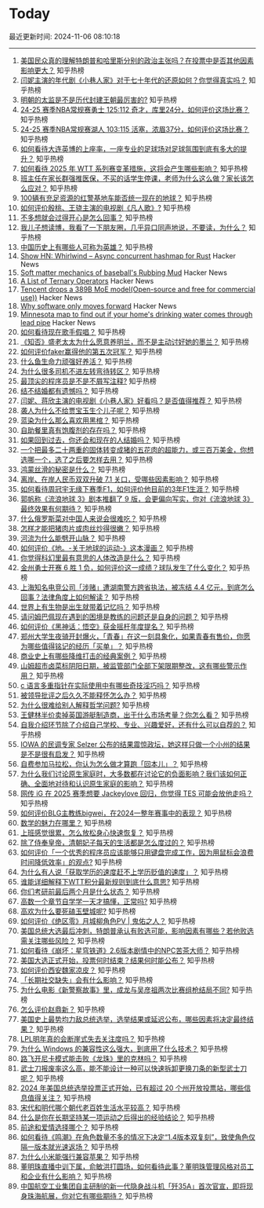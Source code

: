 # Today

最近更新时间: 2024-11-06 08:10:18

--- 
1. [美国民众真的理解特朗普和哈里斯分别的政治主张吗？在投票中是否其他因素影响更大？](https://www.zhihu.com/question/2902612739) 知乎热榜
2. [闫妮主演的年代剧《小巷人家》对于七十年代的还原如何？你觉得真实吗？](https://www.zhihu.com/question/2574266068) 知乎热榜
3. [明朝的太监是不是历代封建王朝最厉害的?](https://www.zhihu.com/question/1674661804) 知乎热榜
4. [24-25 赛季NBA常规赛勇士 125:112 奇才，库里24分，如何评价这场比赛？](https://www.zhihu.com/question/3182746122) 知乎热榜
5. [24-25 赛季NBA常规赛湖人 103:115 活塞，浓眉37分，如何评价这场比赛？](https://www.zhihu.com/question/3183420206) 知乎热榜
6. [如何看待大连英博的上座率，一座专业的足球场对足球氛围到底有多大的提升？](https://www.zhihu.com/question/3039425002) 知乎热榜
7. [如何看待 2025 年 WTT 系列赛变革措施，这将会产生哪些影响？](https://www.zhihu.com/question/3215504550) 知乎热榜
8. [班主任在家长群强推医保，不买的话学生停课，老师为什么这么做？家长该怎么应对？](https://www.zhihu.com/question/3193324645) 知乎热榜
9. [100辆有充足资源的红警基地车能否统一现在的地球？](https://www.zhihu.com/question/626552201) 知乎热榜
10. [如何评价殷桃、王骁主演的电视剧《凡人歌》?](https://www.zhihu.com/question/665698262) 知乎热榜
11. [不多想就会过得开心是怎么回事？](https://www.zhihu.com/question/2990090605) 知乎热榜
12. [我儿子想读博，我看了一下朋友圈，几乎异口同声地说，不要读，为什么？](https://www.zhihu.com/question/2870626759) 知乎热榜
13. [中国历史上有哪些人可称为英雄？](https://www.zhihu.com/question/63751940) 知乎热榜
14. [Show HN: Whirlwind – Async concurrent hashmap for Rust](https://github.com/fortress-build/whirlwind) Hacker News
15. [Soft matter mechanics of baseball's Rubbing Mud](https://www.pnas.org/doi/10.1073/pnas.2413514121) Hacker News
16. [A List of Ternary Operators](https://buttondown.com/hillelwayne/archive/a-list-of-ternary-operators/) Hacker News
17. [Tencent drops a 389B MoE model(Open-source and free for commercial use))](https://github.com/Tencent/Tencent-Hunyuan-Large) Hacker News
18. [Why software only moves forward](https://swizec.com/blog/why-software-only-moves-forward/) Hacker News
19. [Minnesota map to find out if your home's drinking water comes through lead pipe](https://www.startribune.com/check-this-minnesota-map-to-find-out-if-your-homes-drinking-water-comes-through-a-lead-pipe/601174459) Hacker News
20. [如何看待现在歌手假唱？](https://www.zhihu.com/question/534164359) 知乎热榜
21. [《知否》盛老太太为什么愿意养明兰，而不是主动讨好她的墨兰？](https://www.zhihu.com/question/642068120) 知乎热榜
22. [如何评价faker赢得他的第五次冠军？](https://www.zhihu.com/question/2945959212) 知乎热榜
23. [什么鱼生命力顽强好养活？](https://www.zhihu.com/question/662029920) 知乎热榜
24. [为什么很多司机不进左转弯待转区？](https://www.zhihu.com/question/2920489680) 知乎热榜
25. [最顶尖的程序员是不是不屑写注释?](https://www.zhihu.com/question/689851864) 知乎热榜
26. [结不结婚都有遗憾吗？](https://www.zhihu.com/question/3096231634) 知乎热榜
27. [闫妮、蒋欣主演的电视剧《小巷人家》好看吗？是否值得推荐？](https://www.zhihu.com/question/2458272618) 知乎热榜
28. [袭人为什么不给贾宝玉生个儿子呢？](https://www.zhihu.com/question/2004192855) 知乎热榜
29. [蓝染为什么那么喜欢用黑棺？](https://www.zhihu.com/question/3036454475) 知乎热榜
30. [自助餐里真有饱腹剂的存在吗？](https://www.zhihu.com/question/722020631) 知乎热榜
31. [如果回到过去，你还会和现在的人结婚吗？](https://www.zhihu.com/question/670772561) 知乎热榜
32. [一个把最多二十两重的固体转变成猪的五花肉的超能力，或三百万美金，你想选哪一个，选了之后要怎样去用？](https://www.zhihu.com/question/3041775392) 知乎热榜
33. [鸿蒙丝滑的秘密是什么？](https://www.zhihu.com/question/665311238) 知乎热榜
34. [离岸、在岸人民币双双升破 7.1 关口，受哪些因素影响？](https://www.zhihu.com/question/3089766249) 知乎热榜
35. [如何看待周冠宇无缘下赛季F1，如何评价他目前的3年F1生涯？](https://www.zhihu.com/question/3096951284) 知乎热榜
36. [郭帆称《流浪地球 3》剧本推翻了 9 版，会更偏向写实，你对《流浪地球 3》最终效果有何期待？](https://www.zhihu.com/question/3186023180) 知乎热榜
37. [什么俄罗斯菜对中国人来说会很难吃？](https://www.zhihu.com/question/357676948) 知乎热榜
38. [怎样才能把猪肉片或肉丝炒得很嫩？](https://www.zhihu.com/question/495445752) 知乎热榜
39. [河流为什么能劈开山脉？](https://www.zhihu.com/question/667344178) 知乎热榜
40. [如何评价《地。-关于地球的运动-》这本漫画？](https://www.zhihu.com/question/512587521) 知乎热榜
41. [你觉得科幻里最有意思的人体改造是什么？](https://www.zhihu.com/question/628041360) 知乎热榜
42. [金州勇士开赛 6 胜 1 负，如何评价这一成绩？球队发生了什么变化？](https://www.zhihu.com/question/3196845441) 知乎热榜
43. [上海知名电竞公司「涉赌」遭湖南警方跨省执法，被冻结 4.4 亿元，到底怎么回事？法律角度上如何解读？](https://www.zhihu.com/question/2788290801) 知乎热榜
44. [世界上有生物是出生就带着记忆吗？](https://www.zhihu.com/question/820689324) 知乎热榜
45. [请问姆巴佩现在遇到的困境是教练的问题还是自身的问题？](https://www.zhihu.com/question/2605344434) 知乎热榜
46. [如何评价《黑神话：悟空》获金摇杆年度提名？](https://www.zhihu.com/question/3151450577) 知乎热榜
47. [郑州大学生夜骑开封爆火，「青春」在这一刻具象化，如果青春有售价，你愿为哪些值得铭记的经历「买单」？](https://www.zhihu.com/question/3034283775) 知乎热榜
48. [商业史上有哪些降维打击的经典案例？](https://www.zhihu.com/question/62241319) 知乎热榜
49. [山姆超市卤菜标阴阳日期，被监管部门全部下架限期整改，这有哪些警示作用？](https://www.zhihu.com/question/2613543045) 知乎热榜
50. [c 语言多重指针在实际使用中有哪些奇技淫巧吗？](https://www.zhihu.com/question/2546858282) 知乎热榜
51. [被领导批评之后久久不能释怀怎么办？](https://www.zhihu.com/question/1910110552) 知乎热榜
52. [为什么很难给别人解释哲学问题?](https://www.zhihu.com/question/2664073819) 知乎热榜
53. [王健林半价卖掉英国游艇制造商，出于什么市场考量？你怎么看？](https://www.zhihu.com/question/2826111346) 知乎热榜
54. [自我介绍环节除了介绍自己学校、专业、兴趣爱好，还有什么可以自荐的？](https://www.zhihu.com/question/668860945) 知乎热榜
55. [IOWA 的民调专家 Selzer 公布的结果震惊政坛，她这样只做一个小州的结果是不是很有启发？](https://www.zhihu.com/question/3075542977) 知乎热榜
56. [自费参加马拉松，你认为怎么做才算跑「回本儿」？](https://www.zhihu.com/question/653110892) 知乎热榜
57. [为什么我们讨论原生家庭时，大多数都在讨论它的负面影响？我们该如何正确、全面地对待和认识原生家庭的影响？](https://www.zhihu.com/question/1788673259) 知乎热榜
58. [网传 iG 在 2025 赛季想要 Jackeylove 回归，你觉得 TES 可能会放他走吗？](https://www.zhihu.com/question/3090679131) 知乎热榜
59. [如何评价BLG主教练bigwei，在2024一整年赛事中的表现？](https://www.zhihu.com/question/2946965088) 知乎热榜
60. [数学的魅力在哪里？](https://www.zhihu.com/question/661689000) 知乎热榜
61. [上班感觉很累，怎么放松身心快速恢复？](https://www.zhihu.com/question/3138834070) 知乎热榜
62. [除了侍奉皇帝，清朝妃子每天的生活都是怎么度过的？](https://www.zhihu.com/question/457640119) 知乎热榜
63. [如何评价「一个优秀的程序员应该能够只用键盘完成工作，因为用鼠标会浪费时间降低效率」的观点?](https://www.zhihu.com/question/2880253021) 知乎热榜
64. [为什么有人说「获取学历的速度赶不上学历贬值的速度」？](https://www.zhihu.com/question/2574568487) 知乎热榜
65. [谁能详细解释下WTT积分最新规则到底什么意思?](https://www.zhihu.com/question/3143975627) 知乎热榜
66. [你们考研前最后两个月是什么状态？](https://www.zhihu.com/question/628156690) 知乎热榜
67. [高数一个章节自学学一天才搞懂，正常吗?](https://www.zhihu.com/question/3031177185) 知乎热榜
68. [高欢为什么要死磕玉壁城呢?](https://www.zhihu.com/question/653217047) 知乎热榜
69. [如何评价《绝区零》月城柳角色PV | 鬼佑之人？](https://www.zhihu.com/question/3201821694) 知乎热榜
70. [美国总统大选最后冲刺，特朗普承认有败选可能，影响因素有哪些？若他败选需关注哪些风险？](https://www.zhihu.com/question/3071028647) 知乎热榜
71. [如何看待《崩坏：星穹铁道》2.6版本剧情中的NPC苦茶大师？](https://www.zhihu.com/question/2585908965) 知乎热榜
72. [美国大选正式开始，投票何时结束？结果何时能公布？](https://www.zhihu.com/question/3186246267) 知乎热榜
73. [如何评价西安魏家凉皮？](https://www.zhihu.com/question/266544629) 知乎热榜
74. [「长期社交缺失」会有什么影响？](https://www.zhihu.com/question/2511764045) 知乎热榜
75. [为什么电影《新警察故事》里，成龙与吴彦祖两次比赛组枪结局不同?](https://www.zhihu.com/question/404292608) 知乎热榜
76. [怎么评价赵鼎新？](https://www.zhihu.com/question/21239348) 知乎热榜
77. [美国史上最势均力敌总统选举，选举结果或延迟公布，哪些因素将决定最终结果？](https://www.zhihu.com/question/3233115837) 知乎热榜
78. [LPL明年真的会断崖式失去关注度吗？](https://www.zhihu.com/question/3092810874) 知乎热榜
79. [为什么 Windows 的兼容性这么强大，到底用了什么技术？](https://www.zhihu.com/question/266103113) 知乎热榜
80. [路飞开尼卡模式能击败《龙珠》里的克林吗？](https://www.zhihu.com/question/625905145) 知乎热榜
81. [武士刀报废率这么高，能不能设计一种可以快速拆卸更换刀条的新型武士刀呢？](https://www.zhihu.com/question/2938421664) 知乎热榜
82. [2024 年美国总统选举投票正式开始，已有超过 20 个州开放投票站，哪些信息值得关注？](https://www.zhihu.com/question/3204234396) 知乎热榜
83. [宋代和明代哪个朝代老百姓生活水平较高？](https://www.zhihu.com/question/668394289) 知乎热榜
84. [什么是你在长期坚持某一项运动之后得出的经验结论？](https://www.zhihu.com/question/603822135) 知乎热榜
85. [前途和爱情选择哪个？](https://www.zhihu.com/question/822968100) 知乎热榜
86. [如何看待《鸣潮》在角色数量不多的情况下决定“1.4版本双复刻”，致使角色仅隔一版本就光速返场？](https://www.zhihu.com/question/3089629316) 知乎热榜
87. [为什么小米能强行兼容苹果？](https://www.zhihu.com/question/2887093068) 知乎热榜
88. [董明珠直播中训下属，俞敏洪打圆场，如何看待此事？董明珠管理风格对员工和企业有什么影响？](https://www.zhihu.com/question/3197272301) 知乎热榜
89. [中国航空工业集团自主研制的新一代隐身战斗机「歼35A」首次官宣，即将现身珠海航展，你对它有哪些期待？](https://www.zhihu.com/question/3186589873) 知乎热榜
